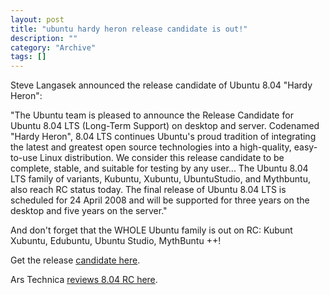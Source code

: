 ```yaml
--- 
layout: post 
title: "ubuntu hardy heron release candidate is out!"
description: ""
category: "Archive"
tags: []
---  
```

<p>Steve Langasek announced the release candidate of Ubuntu 8.04 "Hardy Heron":</p> <p>"The Ubuntu team is pleased to announce the Release Candidate for Ubuntu 8.04 LTS (Long-Term Support) on desktop and server. Codenamed "Hardy Heron", 8.04 LTS continues Ubuntu's proud tradition of integrating the latest and greatest open source technologies into a high-quality, easy-to-use Linux distribution. We consider this release candidate to be complete, stable, and suitable for testing by any user... The Ubuntu 8.04 LTS family of variants, Kubuntu, Xubuntu, UbuntuStudio, and Mythbuntu, also reach RC status today. The final release of Ubuntu 8.04 LTS is scheduled for 24 April 2008 and will be supported for three years on the desktop and five years on the server."</p>
<p>And don't forget that the WHOLE Ubuntu family is out on RC: Kubunt Xubuntu, Edubuntu, Ubuntu Studio, MythBuntu ++!</p> <p>Get the release <a href="http://releases.ubuntu.com/releases/8.04/ubuntu-8.04-rc-desktop-i386.iso">candidate here</a>.</p><p>Ars Technica <a href="http://arstechnica.com/news.ars/post/20080202-first-look-ubuntu-8-04-hardy-heron-alpha-4.html">reviews 8.04 RC here</a>.</p>